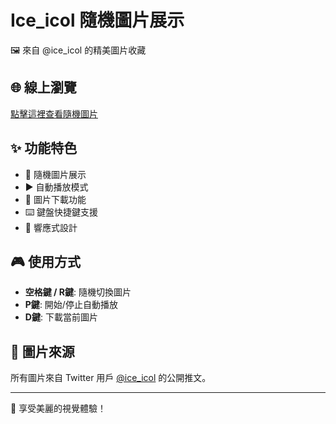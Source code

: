 # Ice_icol 隨機圖片展示

🖼️ 來自 @ice_icol 的精美圖片收藏

## 🌐 線上瀏覽

[點擊這裡查看隨機圖片](https://future801113.github.io/i-love-col/)

## ✨ 功能特色

- 🎲 隨機圖片展示
- ▶️ 自動播放模式  
- 💾 圖片下載功能
- ⌨️ 鍵盤快捷鍵支援
- 📱 響應式設計

## 🎮 使用方式

- **空格鍵 / R鍵**: 隨機切換圖片
- **P鍵**: 開始/停止自動播放
- **D鍵**: 下載當前圖片

## 📸 圖片來源

所有圖片來自 Twitter 用戶 [@ice_icol](https://twitter.com/ice_icol) 的公開推文。

---

💫 享受美麗的視覺體驗！
